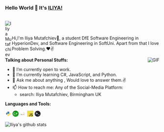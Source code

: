 
### Hello World 👋 It's [ILIYA!](https://github.com/ILIYAMUTAFCHIEV)

<br/>




<a href="https://www.linkedin.com/in/iliya-mutafchiev-974471211/">
<img align="left" alt="Iliya Mutafchiev" width="22px" src="https://cdn.jsdelivr.net/npm/simple-icons@v3/icons/linkedin.svg" />
</a>



<br />

<br />

Hi,I'm Iliya Mutafchiev🙌, a student DfE Software Engineering in HyperionDev, and Software Engineering in SoftUni. Apart from that I love Problem Solving.❤✌


<img align="right" alt="GIF" src="https://media.giphy.com/media/USV0ym3bVWQJJmNu3N/giphy.gif" />


**Talking about Personal Stuffs:**

- 🔭 I’m currently open to work.
- 🌱 I’m currently learning C#, JavaScript, and Python.
- 💬 Ask me about anything , Would love to answer them.✌
- 📫 How to reach me: Any of the Social-Media Platform: 
    - search: Iliya Mutafchiev, Birmingham UK





**Languages and Tools:**


<code><img height="20" src="https://raw.githubusercontent.com/github/explore/80688e429a7d4ef2fca1e82350fe8e3517d3494d/topics/python/python.png"></code>
<code><img height="20" src="https://raw.githubusercontent.com/github/explore/80688e429a7d4ef2fca1e82350fe8e3517d3494d/topics/csharp/csharp.png"></code>
<code><img height="20" src="https://raw.githubusercontent.com/github/explore/80688e429a7d4ef2fca1e82350fe8e3517d3494d/topics/mysql/mysql.png"></code>
<code><img height="20" src="https://raw.githubusercontent.com/github/explore/80688e429a7d4ef2fca1e82350fe8e3517d3494d/topics/javascript/javascript.png"></code>
<code><img height="20" src="https://raw.githubusercontent.com/github/explore/80688e429a7d4ef2fca1e82350fe8e3517d3494d/topics/terminal/terminal.png"></code>

![Iliya's github stats](https://github-readme-stats.vercel.app/api?username=ILIYAMUTAFCHIEV&show_icons=true&hide_border=true)
